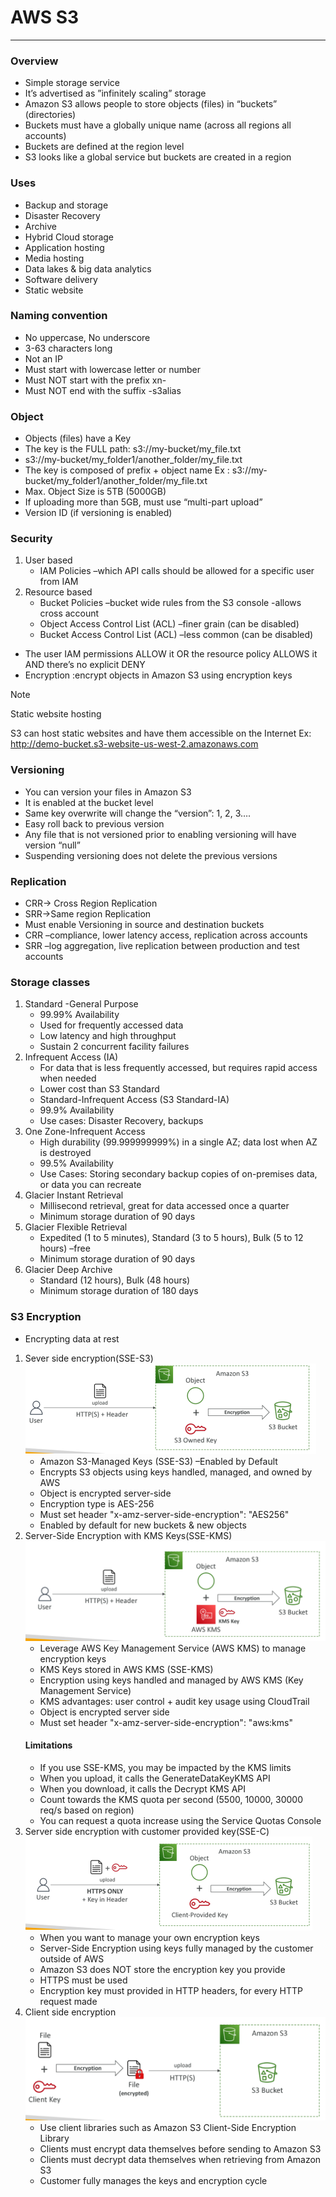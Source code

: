 # AWS S3

---
### Overview
* Simple storage service 
* It’s advertised as ”infinitely scaling” storage
* Amazon S3 allows people to store objects (files) in “buckets” (directories)
* Buckets must have a globally unique name (across all regions all accounts)
* Buckets are defined at the region level
* S3 looks like a global service but buckets are created in a region
### Uses
* Backup and storage
* Disaster Recovery
* Archive
* Hybrid Cloud storage
* Application hosting
* Media hosting
* Data lakes & big data analytics
* Software delivery
* Static website
### Naming convention
* No uppercase, No underscore
* 3-63 characters long
* Not an IP
* Must start with lowercase letter or number
* Must NOT start with the prefix xn-
* Must NOT end with the suffix -s3alias
### Object
* Objects (files) have a Key
* The key is the FULL path: s3://my-bucket/my_file.txt
* s3://my-bucket/my_folder1/another_folder/my_file.txt
* The key is composed of prefix + object name
  Ex : s3://my-bucket/my_folder1/another_folder/my_file.txt
* Max. Object Size is 5TB (5000GB)
* If uploading more than 5GB, must use “multi-part upload”
* Version ID (if versioning is enabled)
### Security
1. User based
   * IAM Policies –which API calls should be allowed for a specific user from IAM
2. Resource based
   * Bucket Policies –bucket wide rules from the S3 console -allows cross account
   * Object Access Control List (ACL) –finer grain (can be disabled)
   * Bucket Access Control List (ACL) –less common (can be disabled)
* The user IAM permissions ALLOW it OR the resource policy ALLOWS it AND there’s no explicit DENY
* Encryption :encrypt objects in Amazon S3 using encryption keys
>[!Note]
> 
> Static website hosting
> 
>S3 can host static websites and have them accessible on the Internet
>Ex:  http://demo-bucket.s3-website-us-west-2.amazonaws.com
### Versioning
* You can version your files in Amazon S3
* It is enabled at the bucket level
* Same key overwrite will change the “version”: 1, 2, 3….
* Easy roll back to previous version
* Any file that is not versioned prior to enabling versioning will have version “null”
* Suspending versioning does not delete the previous versions
### Replication
* CRR-> Cross Region Replication
* SRR->Same region Replication
* Must enable Versioning in source and destination buckets
* CRR –compliance, lower latency access, replication across accounts
* SRR –log aggregation, live replication between production and test accounts
### Storage classes
1. Standard -General Purpose
   * 99.99% Availability
   * Used for frequently accessed data
   * Low latency and high throughput
   * Sustain 2 concurrent facility failures
2. Infrequent Access (IA)
   * For data that is less frequently accessed, but requires rapid access when needed
   * Lower cost than S3 Standard
   * Standard-Infrequent Access (S3 Standard-IA)
   * 99.9% Availability
   * Use cases: Disaster Recovery, backups
3. One Zone-Infrequent Access
   * High durability (99.999999999%) in a single AZ; data lost when AZ is destroyed
   * 99.5% Availability
   * Use Cases: Storing secondary backup copies of on-premises data, or data you can recreate
4. Glacier Instant Retrieval
   * Millisecond retrieval, great for data accessed once a quarter
   * Minimum storage duration of 90 days
5. Glacier Flexible Retrieval
   * Expedited (1 to 5 minutes), Standard (3 to 5 hours), Bulk (5 to 12 hours) –free
   * Minimum storage duration of 90 days
6. Glacier Deep Archive
   * Standard (12 hours), Bulk (48 hours)
   * Minimum storage duration of 180 days
### S3 Encryption
* Encrypting data at rest

1. Sever side encryption(SSE-S3)
![Sever side encryption](../Image/Sever_side_encryption.png)
   * Amazon S3-Managed Keys (SSE-S3) –Enabled by Default
   * Encrypts S3 objects using keys handled, managed, and owned by AWS
   * Object is encrypted server-side
   * Encryption type is AES-256
   * Must set header "x-amz-server-side-encryption": "AES256"
   * Enabled by default for new buckets & new objects
2. Server-Side Encryption with KMS Keys(SSE-KMS)
![Server-Side Encryption KMS](../Image/Server_Side_Encryption_KMS.png) 
   * Leverage AWS Key Management Service (AWS KMS) to manage encryption keys
   * KMS Keys stored in AWS KMS (SSE-KMS)
   * Encryption using keys handled and managed by AWS KMS (Key Management Service)
   * KMS advantages: user control + audit key usage using CloudTrail
   * Object is encrypted server side
   * Must set header "x-amz-server-side-encryption": "aws:kms"
   #### Limitations
   * If you use SSE-KMS, you may be impacted by the KMS limits
   * When you upload, it calls the GenerateDataKeyKMS API
   * When you download, it calls the Decrypt KMS API
   * Count towards the KMS quota per second (5500, 10000, 30000 req/s based on region)
   * You can request a quota increase using the Service Quotas Console
3. Server side encryption with customer provided key(SSE-C)
![Server side encryption coustomer](../Image/Server_side_encryption_coustomer.png)
   * When you want to manage your own encryption keys
   * Server-Side Encryption using keys fully managed by the customer outside of AWS
   * Amazon S3 does NOT store the encryption key you provide
   * HTTPS must be used
   * Encryption key must provided in HTTP headers, for every HTTP request made
4. Client side encryption
![Client side encryption](../Image/Client_side_encryption.png) 
   * Use client libraries such as Amazon S3 Client-Side Encryption Library
   * Clients must encrypt data themselves before sending to Amazon S3
   * Clients must decrypt data themselves when retrieving from Amazon S3
   * Customer fully manages the keys and encryption cycle